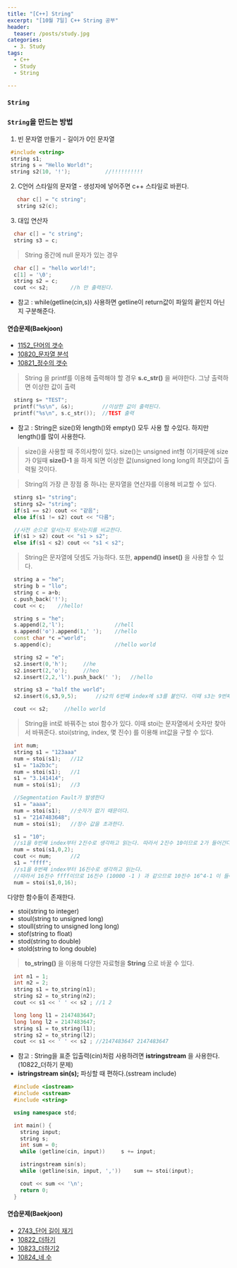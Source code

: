 ```yaml
---
title: "[C++] String"
excerpt: "[10월 7일] C++ String 공부"
header:
  teaser: /posts/study.jpg
categories:
  - 3. Study
tags:
  - C++
  - Study
  - String

---
```

### `String`

### `String`을 만드는 방법
 1. 빈 문자열 만들기 - 길이가 0인 문자열
 ```c++
  #include <string>
  string s1;
  string s = "Hello World!";
  string s2(10, '!');           //!!!!!!!!!!
 ```

 2. C언어 스타일의 문자열 - 생성자에 넣어주면 c++ 스타일로 바뀐다.
 
```c++
   char c[] = "c string";
   string s2(c);
```
 3. 대입 연산자
 
```c++
  char c[] = "c string";
  string s3 = c;
```

>String 중간에 null 문자가 있는 경우

```c++
  char c[] = "hello world!";
  c[1] = '\0';
  string s2 = c;
  cout << s2;       //h 만 출력된다.
```

* 참고 : while(getline(cin,s)) 사용하면 getline이 return값이 파일의 끝인지 아닌지 구분해준다.

#### 연습문제(Baekjoon)
 - [1152_단어의 갯수](https://github.com/bee0005/TIL/blob/master/Algorithm/BaekJoon/1152_%EB%8B%A8%EC%96%B4%EC%9D%98%20%EA%B0%9C%EC%88%98.cpp)
 - [10820_문자열 분석](https://github.com/bee0005/TIL/blob/master/Algorithm/BaekJoon/10820_%EB%AC%B8%EC%9E%90%EC%97%B4%20%EB%B6%84%EC%84%9D.cpp)
 - [10821_정수의 갯수](https://github.com/bee0005/TIL/blob/master/Algorithm/BaekJoon/10821_%EC%A0%95%EC%88%98%EC%9D%98%20%EA%B0%9C%EC%88%98.cpp)
 

> String 을 printf를 이용해 출력해야 할 경우 **s.c_str()** 을 써야한다. 
그냥 출력하면 이상한 값이 출력

```c++
  stinrg s= "TEST";
  printf("%s\n", &s);         //이상한 값이 출력된다.
  printf("%s\n", s.c_str());  //TEST 출력
```


* 참고 : String은 size()와 length()와 empty() 모두 사용 할 수있다. 
하지만 length()를 많이 사용한다.

> size()을 사용할 때 주의사항이 있다. 
size()는 unsigned int형 이기때문에 size가 0일때 **size()-1** 을 하게 되면 이상한 값(unsigned long long의 최댓값)이 출력될 것이다.

> String의 가장 큰 장점 중 하나는 문자열을 연산자를 이용해 비교할 수 있다.

```c++
  stinrg s1= "string";
  stinrg s2= "string";
  if(s1 == s2) cout << "같음";
  else if(s1 != s2) cout << "다름";

  //사전 순으로 앞서는지 뒷서는지를 비교한다.
  if(s1 > s2) cout << "s1 > s2";
  else if(s1 < s2) cout << "s1 < s2";
```

> String은 문자열에 덧셈도 가능하다. 
또한, **append()** **inset()** 을 사용할 수 있다.

```c++
  string a = "he";
  string b = "llo";
  string c = a+b;
  c.push_back('!');
  cout << c;    //hello!

  string s = "he";
  s.append(2,'l');                //hell
  s.append('o').append(1,' ');    //hello
  const char *c ="world";
  s.append(c);                    //hello world

  string s2 = "e";
  s2.insert(0,'h');     //he
  s2.insert(2,'o');     //heo
  s2.insert(2,2,'l').push_back(' ');   //hello

  string s3 = "half the world";
  s2.insert(6,s3,9,5);      //s2의 6번째 index에 s3를 붙인다. 이때 s3는 9번째 index부터 5개를

  cout << s2;     //hello world

```

> String을 int로 바꿔주는 stoi 함수가 있다. 
이때 stoi는 문자열에서 숫자만 찾아서 바꿔준다.
stoi(string, index, 몇 진수) 를 이용해 int값을 구할 수  있다.

```c++
  int num;
  string s1 = "123aaa"
  num = stoi(s1);   //12
  s1 = "1a2b3c";
  num = stoi(s1);   //1
  s1 = "3.141414";
  num = stoi(s1);   //3

  //Segmentation Fault가 발생한다
  s1 = "aaaa";
  num = stoi(s1);   //숫자가 없기 때문이다.
  s1 = "2147483648";
  num = stoi(s1);   //정수 값을 초과한다.

  s1 = "10";
  //s1을 0번째 index부터 2진수로 생각하고 읽는다. 따라서 2진수 10이므로 2가 들어간다.
  num = stoi(s1,0,2);   
  cout << num;      //2
  s1 = "ffff";
  //s1을 0번째 index부터 16진수로 생각하고 읽는다.
  //따라서 16진수 ffff이므로 16진수 (10000 -1 ) 과 같으므로 10진수 16^4-1 이 들어간다.
  num = stoi(s1,0,16);  
```

다양한 함수들이 존재한다.
 - stoi(string to integer)
 - stoul(string to unsigned long)
 - stoull(string to unsigned long long)
 - stof(string to float)
 - stod(string to double)
 - stold(string to long double)

> **to_string()** 을 이용해 다양한 자료형을 **String** 으로 바꿀 수 있다.

```c++
  int n1 = 1;
  int n2 = 2;
  string s1 = to_string(n1);
  string s2 = to_string(n2);
  cout << s1 << ' ' << s2 ;	//1 2

  long long l1 = 2147483647;
  long long l2 = 2147483647;
  string s1 = to_string(l1);
  string s2 = to_string(l2);
  cout << s1 << ' ' << s2 ;	//2147483647 2147483647
```

* 참고 : String을 표준 입출력(cin)처럼 사용하려면 **istringstream** 을 사용한다.(10822_더하기 문제)
* **istringstream sin(s);** 파싱할 때 편하다.(sstream include)


```c++
  #include <iostream>
  #include <sstream>
  #include <string>

  using namespace std;

  int main() {
  	string input;
  	string s;
  	int sum = 0;
  	while (getline(cin, input))		s += input;

    istringstream sin(s);
  	while (getline(sin, input, ','))	sum += stoi(input);

    cout << sum << '\n';
  	return 0;
  }
```

#### 연습문제(Baekjoon)
 - [2743_단어 길이 재기](https://github.com/bee0005/TIL/blob/master/Algorithm/BaekJoon/2743_%EB%8B%A8%EC%96%B4%20%EA%B8%B8%EC%9D%B4%20%EC%9E%AC%EA%B8%B0.cpp)
 - [10822_더하기](https://github.com/bee0005/TIL/blob/master/Algorithm/BaekJoon/10822_%EB%8D%94%ED%95%98%EA%B8%B0.cpp)
 - [10823_더하기2](https://github.com/bee0005/TIL/blob/master/Algorithm/BaekJoon/10823_%EB%8D%94%ED%95%98%EA%B8%B02.cpp)
 - [10824_네 수](https://github.com/bee0005/TIL/blob/master/Algorithm/BaekJoon/10824_%EB%84%A4%20%EC%88%98.cpp)
